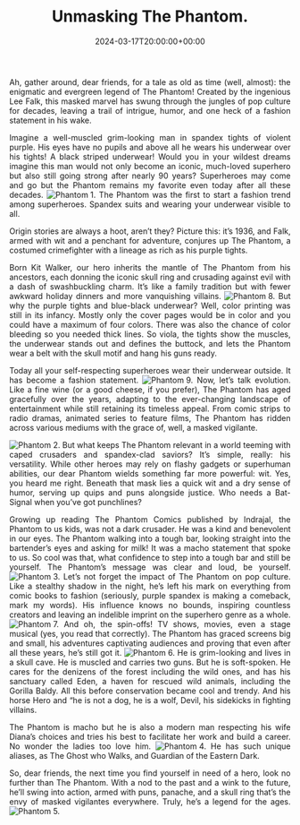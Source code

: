 ﻿---
date : "2024-03-17T20:00:00+00:00"
draft : false
title : "Unmasking The Phantom."
tags: ['Culture', 'Adventure', 'Escapisim']
categories : ['Entertainment','Comics', 'Fiction']
---

<div style="text-align: justify; "class="container">

Ah, gather around, dear friends, for a tale as old as time (well, almost): the enigmatic and evergreen legend of The Phantom! Created by the ingenious Lee Falk, this masked marvel has swung through the jungles of pop culture for decades, leaving a trail of intrigue, humor, and one heck of a fashion statement in his wake.

Imagine a well-muscled grim-looking man in spandex tights of violent purple. His eyes have no pupils and above all he wears his underwear over his tights! A black striped underwear! Would you in your wildest dreams imagine this man would not only become an iconic, much-loved superhero but also still going strong after nearly 90 years? Superheroes may come and go but the Phantom remains my favorite even today after all these decades.
![Phantom 1.](1.jpg)
The Phantom was the first to start a fashion trend among superheroes. Spandex suits and wearing your underwear visible to all.

Origin stories are always a hoot, aren’t they? Picture this: it’s 1936, and Falk, armed with wit and a penchant for adventure, conjures up The Phantom, a costumed crimefighter with a lineage as rich as his purple tights.

Born Kit Walker, our hero inherits the mantle of The Phantom from his ancestors, each donning the iconic skull ring and crusading against evil with a dash of swashbuckling charm. It’s like a family tradition but with fewer awkward holiday dinners and more vanquishing villains.
![Phantom 8.](8.jpg)
But why the purple tights and blue-black underwear? Well, color printing was still in its infancy. Mostly only the cover pages would be in color and you could have a maximum of four colors. There was also the chance of color bleeding so you needed thick lines. So viola, the tights show the muscles, the underwear stands out and defines the buttock, and lets the Phantom wear a belt with the skull motif and hang his guns ready.

Today all your self-respecting superheroes wear their underwear outside. It has become a fashion statement.
![Phantom 9.](9.jpg)
Now, let’s talk evolution. Like a fine wine (or a good cheese, if you prefer), The Phantom has aged gracefully over the years, adapting to the ever-changing landscape of entertainment while still retaining its timeless appeal. From comic strips to radio dramas, animated series to feature films, The Phantom has ridden across various mediums with the grace of, well, a masked vigilante.

![Phantom 2.](2.jpg)
But what keeps The Phantom relevant in a world teeming with caped crusaders and spandex-clad saviors? It’s simple, really: his versatility. While other heroes may rely on flashy gadgets or superhuman abilities, our dear Phantom wields something far more powerful: wit. Yes, you heard me right. Beneath that mask lies a quick wit and a dry sense of humor, serving up quips and puns alongside justice. Who needs a Bat-Signal when you’ve got punchlines?

Growing up reading The Phantom Comics published by Indrajal, the Phantom to us kids, was not a dark crusader. He was a kind and benevolent in our eyes. The Phantom walking into a tough bar, looking straight into the bartender’s eyes and asking for milk! It was a macho statement that spoke to us.  So cool was that, what confidence to step into a tough bar and still be yourself. The Phantom’s message was clear and loud, be yourself.
![Phantom 3.](3.jpg)
Let’s not forget the impact of The Phantom on pop culture. Like a stealthy shadow in the night, he’s left his mark on everything from comic books to fashion (seriously, purple spandex is making a comeback, mark my words). His influence knows no bounds, inspiring countless creators and leaving an indelible imprint on the superhero genre as a whole.
![Phantom 7.](7.jpg)
And oh, the spin-offs! TV shows, movies, even a stage musical (yes, you read that correctly). The Phantom has graced screens big and small, his adventures captivating audiences and proving that even after all these years, he’s still got it.
![Phantom 6.](6.jpg)
He is grim-looking and lives in a skull cave. He is muscled and carries two guns. But he is soft-spoken. He cares for the denizens of the forest including the wild ones, and has his sanctuary called Eden, a haven for rescued wild animals, including the Gorilla Baldy. All this before conservation became cool and trendy. And his horse Hero and “he is not a dog, he is a wolf, Devil, his sidekicks in fighting villains.

The Phantom is macho but he is also a modern man respecting his wife Diana’s choices and tries his best to facilitate her work and build a career. No wonder the ladies too love him.
![Phantom 4.](4.jpg)
He has such unique aliases, as The Ghost who Walks, and Guardian of the Eastern Dark.

So, dear friends, the next time you find yourself in need of a hero, look no further than The Phantom. With a nod to the past and a wink to the future, he’ll swing into action, armed with puns, panache, and a skull ring that’s the envy of masked vigilantes everywhere. Truly, he’s a legend for the ages.
![Phantom 5.](5.jpg)
</div>